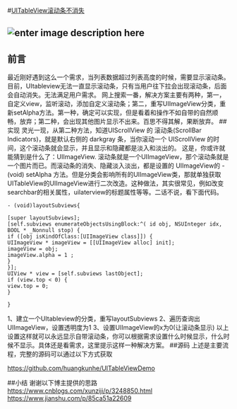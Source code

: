 #[UITableView滚动条不消失](https://www.jianshu.com/p/2de9a4725620)

![enter image description here](http://wx4.sinaimg.cn/mw690/66d4d14cgy1ff95krvf0uj20qo0hsq67.jpg)
-------------------

## 前言


最近刚好遇到这么一个需求，当列表数据超过列表高度的时候，需要显示滚动条。
目前，UItableview无法一直显示滚动条，只有当用户往下拉会出现滚动条，后面会自动消失。无法满足用户需求。
网上搜索一番，解决方案主要有两种，第一，自定义view，监听滚动，添加自定义滚动条；第二，重写UIImageView分类，重新setAlpha方法。第一种，确定可以实现，但是看着和操作不如自带的自然顺畅，放弃；第二种，会出现其他图片显示不出来。百思不得其解，果断放弃。
##实现
灵光一现，从第二种方法，知道UIScrollView 的 滚动条(ScrollBar Indicators)，就是默认右侧的 darkgray 条，当你滚动一个 UIScrollView 的时间，这个滚动条就会显示，并且显示和隐藏都是淡入和淡出的。 这是，你或许就能猜到是什么了：UIImageView. 滚动条就是一个UIImageView，那个滚动条就是一个图片而已。而滚动条的消失、隐藏淡入淡出，都是设置的 UIImageView的 -(void) setAlpha 方法。但是分类会影响所有的UIImageView类，那就单独获取UITableView的UIImageView进行二次改造。这种做法，其实很常见，例如改变searchbar的相关属性，uilaterview的标题属性等等。二话不说，看下面代码。
```
- (void)layoutSubviews{

[super layoutSubviews];
[self.subviews enumerateObjectsUsingBlock:^( id obj, NSUInteger idx, BOOL * _Nonnull stop) {
if ([obj isKindOfClass:[UIImageView class]]) {
UIImageView * imageView = [[UIImageView alloc] init];
imageView = obj;
imageView.alpha = 1 ;
}
}];
UIView * view = [self.subviews lastObject];
if (view.top < 0) {
view.top = 0;
}

}
```

1、建立一个UItableview的分类，重写layoutSubviews
2、遍历查询出UIImageView，设置透明度为1
3、设置UIImageView的x为0(让滚动条显示)
以上设置这样就可以永远显示自带滚动条，你可以根据需求设置什么时候显示，什么时候不显示。具体还是看需求，这里提示这样一种解决方案。
##源码
上述是主要流程，完整的源码可以通过以下方式获取

https://github.com/huangkunhe/UITableViewDemo

##小结
谢谢以下博主提供的思路
https://www.cnblogs.com/xunziji/p/3248850.html
https://www.jianshu.com/p/85ca51a22609
